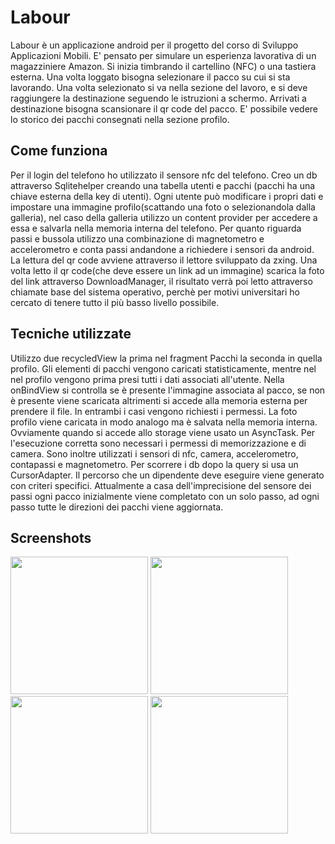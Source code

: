 # Labour
Labour è un applicazione android per il progetto del corso di Sviluppo Applicazioni Mobili. 
E' pensato per simulare un esperienza lavorativa di un magazziniere Amazon. 
Si inizia timbrando il cartellino (NFC) o una tastiera esterna. Una volta loggato bisogna selezionare il pacco su cui si sta lavorando. 
Una volta selezionato si va nella sezione del lavoro, e si deve raggiungere la destinazione seguendo le istruzioni a schermo.
Arrivati a destinazione bisogna scansionare il qr code del pacco. E' possibile vedere lo storico dei pacchi consegnati nella sezione profilo.

## Come funziona
Per il login del telefono ho utilizzato il sensore nfc del telefono. Creo un db attraverso Sqlitehelper creando una tabella utenti e pacchi (pacchi ha una chiave esterna della key di utenti). Ogni utente può modificare i propri dati e impostare una immagine profilo(scattando una foto o selezionandola dalla galleria), nel caso della galleria utilizzo un content provider per accedere a essa e salvarla nella memoria interna del telefono. Per quanto riguarda passi e bussola utilizzo una combinazione di magnetometro e accelerometro e conta passi andandone a richiedere i sensori da android. La lettura del qr code avviene attraverso il lettore sviluppato da zxing. Una volta letto il qr code(che deve essere un link ad un immagine) scarica la foto del link attraverso DownloadManager, il risultato verrà poi letto attraverso chiamate base del sistema operativo, perchè per motivi universitari ho cercato di tenere tutto il più basso livello possibile.

## Tecniche utilizzate
Utilizzo due recycledView la prima nel fragment Pacchi la seconda in quella profilo. Gli elementi di pacchi vengono caricati statisticamente, mentre nel nel profilo vengono prima presi tutti i dati associati all'utente. Nella onBindView si controlla se è presente l'immagine associata al pacco, se non è presente viene scaricata altrimenti si accede alla memoria esterna per prendere il file. In entrambi i casi vengono richiesti i permessi. La foto profilo viene caricata in modo analogo ma è salvata nella memoria interna. Ovviamente quando si accede allo storage viene usato un AsyncTask. Per l'esecuzione corretta sono necessari i permessi di memorizzazione e di camera. Sono inoltre utilizzati i sensori di nfc, camera, accelerometro, contapassi e magnetometro. Per scorrere i db dopo la query si usa un CursorAdapter. Il percorso che un dipendente deve eseguire viene generato con criteri specifici. Attualmente a casa dell'imprecisione del sensore dei passi ogni pacco inizialmente viene completato con un solo passo, ad ogni passo tutte le direzioni dei pacchi viene aggiornata.

## Screenshots
<img src="https://ibb.co/dc4mKrF" width="220"> <img src="https://ibb.co/mCSZLQW" width="220"> <img src="https://ibb.co/yP9rF8M" width="220"> <img src="https://ibb.co/FXMg4vb" width="220">
